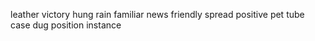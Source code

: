 leather victory hung rain familiar news friendly spread positive pet tube case dug position instance